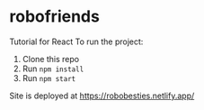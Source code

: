 # robofriends
Tutorial for React
To run the project:

1. Clone this repo
2. Run `npm install`
3. Run `npm start`

Site is deployed at https://robobesties.netlify.app/